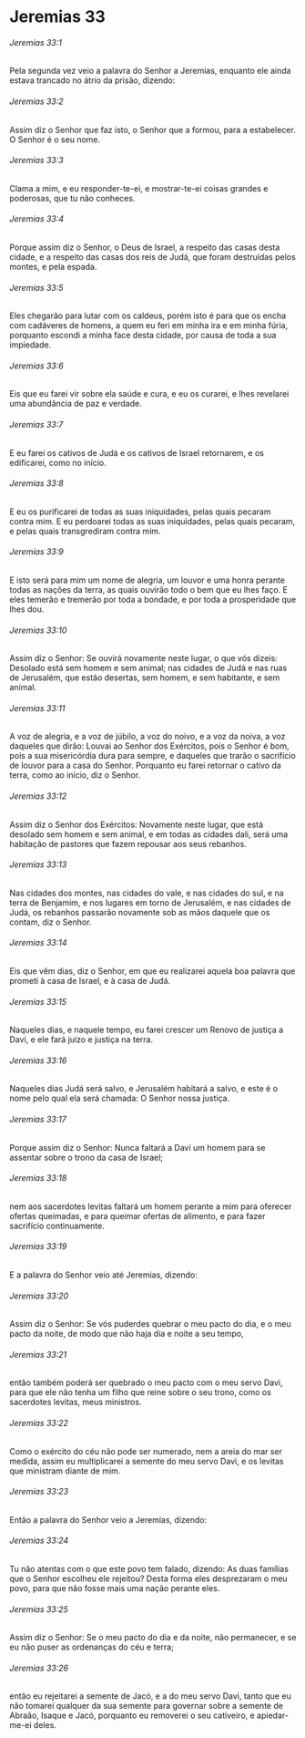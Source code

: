 # Jeremias 33

###### Jeremias 33:1

Pela segunda vez veio a palavra do Senhor a Jeremias, enquanto ele ainda estava trancado no átrio da prisão, dizendo:

###### Jeremias 33:2

Assim diz o Senhor que faz isto, o Senhor que a formou, para a estabelecer. O Senhor é o seu nome.

###### Jeremias 33:3

Clama a mim, e eu responder-te-ei, e mostrar-te-ei coisas grandes e poderosas, que tu não conheces.

###### Jeremias 33:4

Porque assim diz o Senhor, o Deus de Israel, a respeito das casas desta cidade, e a respeito das casas dos reis de Judá, que foram destruídas pelos montes, e pela espada.

###### Jeremias 33:5

Eles chegarão para lutar com os caldeus, porém isto é para que os encha com cadáveres de homens, a quem eu feri em minha ira  e em minha fúria, porquanto escondi a minha face desta cidade, por causa de toda a sua impiedade.

###### Jeremias 33:6

Eis que eu farei vir sobre ela saúde e cura, e eu os curarei, e lhes revelarei uma abundância de paz e verdade.

###### Jeremias 33:7

E eu farei os cativos de Judá e os cativos de Israel retornarem, e os edificarei, como no início.

###### Jeremias 33:8

E eu os purificarei de todas as suas iniquidades, pelas quais pecaram contra mim. E eu perdoarei todas as suas iniquidades, pelas quais pecaram, e pelas quais transgrediram contra mim.

###### Jeremias 33:9

E isto será para mim um nome de alegria, um louvor e uma honra perante todas as nações da terra, as quais ouvirão todo o bem que eu lhes faço. E eles temerão e tremerão por toda a bondade, e por toda a prosperidade que lhes dou.

###### Jeremias 33:10

Assim diz o Senhor: Se ouvirá novamente neste lugar, o que vós dizeis: Desolado está sem homem e sem animal; nas cidades de Judá e nas ruas de Jerusalém, que estão desertas, sem homem, e sem habitante, e sem animal.

###### Jeremias 33:11

A voz de alegria, e a voz de júbilo, a voz do noivo, e a voz da noiva, a voz daqueles que dirão: Louvai ao Senhor dos Exércitos, pois o Senhor é bom, pois a sua misericórdia dura para sempre, e daqueles que trarão o sacrifício de louvor para a casa do Senhor. Porquanto eu farei retornar o cativo da terra, como ao início, diz o Senhor.

###### Jeremias 33:12

Assim diz o Senhor dos Exércitos: Novamente neste lugar, que está desolado sem homem e sem animal, e em todas as cidades dali, será uma habitação de pastores que fazem repousar aos seus rebanhos.

###### Jeremias 33:13

Nas cidades dos montes, nas cidades do vale, e nas cidades do sul, e na terra de Benjamim, e nos lugares em torno de Jerusalém, e nas cidades de Judá, os rebanhos passarão novamente sob as mãos daquele que os contam, diz o Senhor.

###### Jeremias 33:14

Eis que vêm dias, diz o Senhor, em que eu realizarei aquela boa palavra que prometi à casa de Israel, e à casa de Judá.

###### Jeremias 33:15

Naqueles dias, e naquele tempo, eu farei crescer um Renovo de justiça a Davi, e ele fará juízo e justiça na terra.

###### Jeremias 33:16

Naqueles dias Judá será salvo, e Jerusalém habitará a salvo, e este é o nome pelo qual ela será chamada: O Senhor nossa justiça.

###### Jeremias 33:17

Porque assim diz o Senhor: Nunca faltará a Davi um homem para se assentar sobre o trono da casa de Israel;

###### Jeremias 33:18

nem aos sacerdotes levitas faltará um homem perante a mim para oferecer ofertas queimadas, e para queimar ofertas de alimento, e para fazer sacrifício continuamente.

###### Jeremias 33:19

E a palavra do Senhor veio até Jeremias, dizendo:

###### Jeremias 33:20

Assim diz o Senhor: Se vós puderdes quebrar o meu pacto do dia, e o meu pacto da noite, de modo que não haja dia e noite a seu tempo,

###### Jeremias 33:21

então também poderá ser quebrado o meu pacto com o meu servo Davi, para que ele não tenha um filho que reine sobre o seu trono, como os sacerdotes levitas, meus ministros.

###### Jeremias 33:22

Como o exército do céu não pode ser numerado, nem a areia do mar ser medida, assim eu multiplicarei a semente do meu servo Davi, e os levitas que ministram diante de mim.

###### Jeremias 33:23

Então a palavra do Senhor veio a Jeremias, dizendo:

###### Jeremias 33:24

Tu não atentas com o que este povo tem falado, dizendo: As duas famílias que o Senhor escolheu ele rejeitou? Desta forma eles desprezaram o meu povo, para que não fosse mais uma nação perante eles.

###### Jeremias 33:25

Assim diz o Senhor: Se o meu pacto do dia e da noite, não permanecer, e se eu não puser as ordenanças do céu e terra;

###### Jeremias 33:26

então eu rejeitarei a semente de Jacó, e a do meu servo Davi, tanto que eu não tomarei qualquer da sua semente para governar sobre a semente de Abraão, Isaque e Jacó, porquanto eu removerei o seu cativeiro, e apiedar-me-ei deles.

